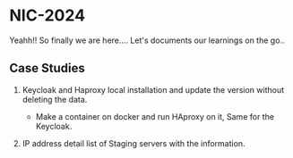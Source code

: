 # NIC-2024

Yeahh!! So finally we are here....
Let's documents our learnings on the go..

## Case Studies
1. Keycloak and Haproxy local installation and update the version without deleting the data.
   * Make a container on docker and run HAproxy on it, Same for the Keycloak.
     
3. IP address detail list of Staging servers with the information.
